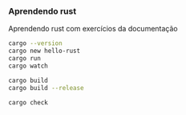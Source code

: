 ### Aprendendo rust

Aprendendo rust com exercícios da documentação

```bash
cargo --version
cargo new hello-rust
cargo run
cargo watch

cargo build
cargo build --release

cargo check
```
